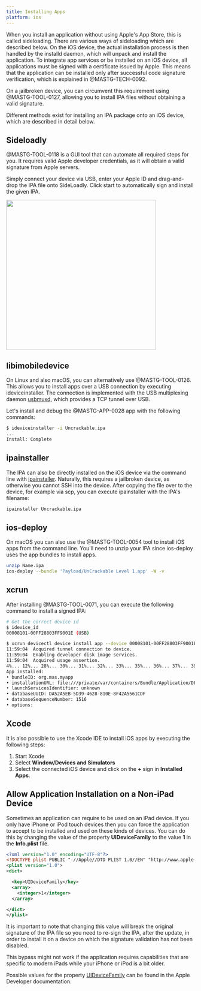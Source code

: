 ```yaml
---
title: Installing Apps
platform: ios
---
```


When you install an application without using Apple's App Store, this is called sideloading. There are various ways of sideloading which are described below. On the iOS device, the actual installation process is then handled by the installd daemon, which will unpack and install the application. To integrate app services or be installed on an iOS device, all applications must be signed with a certificate issued by Apple. This means that the application can be installed only after successful code signature verification, which is explained in @MASTG-TECH-0092.

On a jailbroken device, you can circumvent this requirement using @MASTG-TOOL-0127, allowing you to install IPA files without obtaining a valid signature.

Different methods exist for installing an IPA package onto an iOS device, which are described in detail below.

## Sideloadly

@MASTG-TOOL-0118 is a GUI tool that can automate all required steps for you. It requires valid Apple developer credentials, as it will obtain a valid signature from Apple servers.

Simply connect your device via USB, enter your Apple ID and drag-and-drop the IPA file onto SideLoadly. Click start to automatically sign and install the given IPA.

<img src="Images/Techniques/0056-Sideloadly.png" width="400px" />

## libimobiledevice

On Linux and also macOS, you can alternatively use @MASTG-TOOL-0126. This allows you to install apps over a USB connection by executing ideviceinstaller. The connection is implemented with the USB multiplexing daemon [usbmuxd](https://www.theiphonewiki.com/wiki/Usbmux "Usbmux"), which provides a TCP tunnel over USB.

Let's install and debug the @MASTG-APP-0028 app with the following commands:

```bash
$ ideviceinstaller -i Uncrackable.ipa
...
Install: Complete
```

## ipainstaller

The IPA can also be directly installed on the iOS device via the command line with [ipainstaller](https://github.com/autopear/ipainstaller "IPA Installer"). Naturally, this requires a jailbroken device, as otherwise you cannot SSH into the device. After copying the file over to the device, for example via scp, you can execute ipainstaller with the IPA's filename:

```bash
ipainstaller Uncrackable.ipa
```

## ios-deploy

On macOS you can also use the @MASTG-TOOL-0054 tool to install iOS apps from the command line. You'll need to unzip your IPA since ios-deploy uses the app bundles to install apps.

```bash
unzip Name.ipa
ios-deploy --bundle 'Payload/UnCrackable Level 1.app' -W -v
```

## xcrun

After installing @MASTG-TOOL-0071, you can execute the following command to install a signed IPA:

```bash
# Get the correct device id
$ idevice_id
00008101-00FF28803FF9001E (USB)

$ xcrun devicectl device install app --device 00008101-00FF28803FF9001E ~/signed.ipa
11:59:04  Acquired tunnel connection to device.
11:59:04  Enabling developer disk image services.
11:59:04  Acquired usage assertion.
4%... 12%... 28%... 30%... 31%... 32%... 33%... 35%... 36%... 37%... 39%... 40%... 42%... 43%... 45%... 49%... 51%... 52%... 54%... 55%... 57%... 59%... 60%... 62%... 66%... 68%... 72%... 76%... 80%... 84%... 88%... 92%... 96%... Complete!
App installed:
• bundleID: org.mas.myapp
• installationURL: file:///private/var/containers/Bundle/Application/DFC99D25-FC36-462E-91D2-18CDE717ED21/UnCrackable%20Level%201.app/
• launchServicesIdentifier: unknown
• databaseUUID: DA52A5EB-5D39-4628-810E-8F42A5561CDF
• databaseSequenceNumber: 1516
• options:
```

## Xcode

It is also possible to use the Xcode IDE to install iOS apps by executing the following steps:

1. Start Xcode
2. Select **Window/Devices and Simulators**
3. Select the connected iOS device and click on the **+** sign in **Installed Apps**.

## Allow Application Installation on a Non-iPad Device

Sometimes an application can require to be used on an iPad device. If you only have iPhone or iPod touch devices then you can force the application to accept to be installed and used on these kinds of devices. You can do this by changing the value of the property **UIDeviceFamily** to the value **1** in the **Info.plist** file.

```xml
<?xml version="1.0" encoding="UTF-8"?>
<!DOCTYPE plist PUBLIC "-//Apple//DTD PLIST 1.0//EN" "http://www.apple.com/DTDs/PropertyList-1.0.dtd">
<plist version="1.0">
<dict>

  <key>UIDeviceFamily</key>
  <array>
    <integer>1</integer>
  </array>

</dict>
</plist>
```

It is important to note that changing this value will break the original signature of the IPA file so you need to re-sign the IPA, after the update, in order to install it on a device on which the signature validation has not been disabled.

This bypass might not work if the application requires capabilities that are specific to modern iPads while your iPhone or iPod is a bit older.

Possible values for the property [UIDeviceFamily](https://developer.apple.com/library/archive/documentation/General/Reference/InfoPlistKeyReference/Articles/iPhoneOSKeys.html#//apple_ref/doc/uid/TP40009252-SW11 "UIDeviceFamily property") can be found in the Apple Developer documentation.
